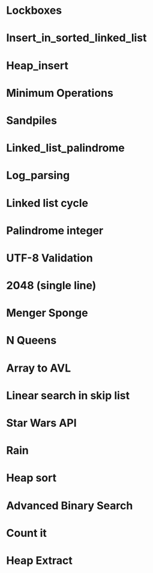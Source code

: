 
# Lockboxes
# Insert_in_sorted_linked_list
# Heap_insert
# Minimum Operations
# Sandpiles
# Linked_list_palindrome
# Log_parsing
# Linked list cycle
# Palindrome integer
# UTF-8 Validation
# 2048 (single line)
# Menger Sponge
# N Queens
# Array to AVL
# Linear search in skip list
# Star Wars API
# Rain
# Heap sort
# Advanced Binary Search
# Count it
# Heap Extract